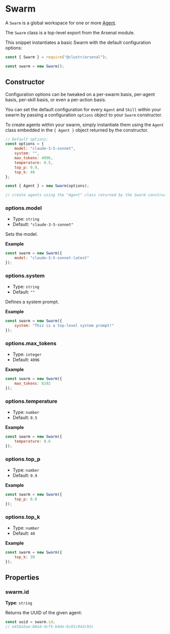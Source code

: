 # Swarm

A `Swarm` is a global workspace for one or more [Agent](api/agent.md).

The `Swarm` class is a top-level export from the Arsenal module.

This snippet instantiates a basic Swarm with the default configuration options:

```js
const { Swarm } = require("@clustr/arsenal");

const swarm = new Swarm();
```

## Constructor

Configuration options can be tweaked on a per-swarm basis, per-agent basis, per-skill basis, or even a per-action basis.

You can set the default configuration for every `Agent` and `Skill` within your swarm by passing a configuration `options` object to your `Swarm` constructor.

To create agents within your swarm, simply instantiate them using the `Agent` class embedded in the `{ Agent }` object returned by the constructor.

```js
// Default options:
const options = {
    model: "claude-3-5-sonnet",
    system: "",
    max_tokens: 4096,
    temperature: 0.5,
    top_p: 0.9,
    top_k: 40
};

const { Agent } = new Swarm(options);

// create agents using the "Agent" class returned by the Swarm constructor
```

### options.model

- Type: `string`
- Default: `"claude-3-5-sonnet"`

Sets the model.

**Example**

```js
const swarm = new Swarm({
    model: "claude-3-5-sonnet-latest"
});
```

### options.system

- Type: `string`
- Default: `""`

Defines a system prompt.

**Example**

```js
const swarm = new Swarm({
    system: "This is a top-level system prompt!"
});
```

### options.max_tokens

- Type: `integer`
- Default: `4096`

**Example**

```js
const swarm = new Swarm({
    max_tokens: 8192
});
```

### options.temperature

- Type: `number`
- Default: `0.5`

**Example**

```js
const swarm = new Swarm({
    temperature: 0.6
});
```

### options.top_p

- Type: `number`
- Default: `0.9`

**Example**

```js
const swarm = new Swarm({
    top_p: 0.8
});
```

### options.top_k

- Type: `number`
- Default: `40`

**Example**

```js
const swarm = new Swarm({
    top_k: 30
});
```

## Properties

### swarm.id

**Type**: `string`

Returns the UUID of the given agent:

```js
const uuid = swarm.id;
// e41ba5aa-b0a4-4cf5-b4de-bc01c942c92c
```
